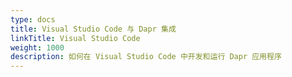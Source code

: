 ```yaml
---
type: docs
title: Visual Studio Code 与 Dapr 集成
linkTitle: Visual Studio Code
weight: 1000
description: 如何在 Visual Studio Code 中开发和运行 Dapr 应用程序
---
```


